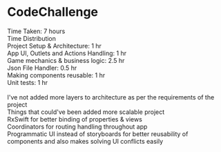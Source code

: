 # CodeChallenge
Time Taken: 7 hours <br />
Time Distribution <br />
Project Setup & Architecture: 1 hr <br />
App UI, Outlets and Actions Handling: 1 hr <br />
Game mechanics & business logic: 2.5 hr <br />
Json File Handler: 0.5 hr <br />
Making components reusable: 1 hr <br />
Unit tests: 1 hr <br />
<br />
I've not added more layers to architecture as per the requirements of the project <br />
Things that could've been added more scalable project <br />
RxSwift for better binding of properties & views<br />
Coordinators for routing handling throughout app<br />
Programmatic UI instead of storyboards for better reusability of components and also makes solving UI conflicts easily<br />
